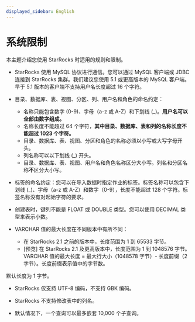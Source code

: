 ```yaml
---
displayed_sidebar: English
---
```


# 系统限制

本主题介绍您使用 StarRocks 时适用的规则和限制。

- StarRocks 使用 MySQL 协议进行通信。您可以通过 MySQL 客户端或 JDBC 连接到 StarRocks 集群。我们建议您使用 5.1 或更高版本的 MySQL 客户端。早于 5.1 版本的客户端不支持用户名长度超过 16 个字符。

- 目录、数据库、表、视图、分区、列、用户名和角色的命名约定：

  - 名称只能包含数字 (0-9)、字母（a-z 或 A-Z）和下划线 (\_)。**用户名可以全部由数字组成。**
  - 名称长度不能超过 64 个字符，**其中目录、数据库、表和列的名称长度不能超过 1023 个字符。**
  - 目录、数据库、表、视图、分区和角色的名称必须以小写或大写字母开头。
  - 列名称可以以下划线 (\_) 开头。
  - 目录、数据库、表、视图、用户名和角色名称区分大小写。列名和分区名称**不**区分大小写。

- 标签的命名约定：您可以在导入数据时指定作业的标签。标签名称可以包含下划线 (\_)、字母（a-z 或 A-Z）和数字（0-9），长度不能超过 128 个字符。标签名称没有对起始字符的要求。

- 创建表时，键列不能是 FLOAT 或 DOUBLE 类型。您可以使用 DECIMAL 类型来表示小数。

- VARCHAR 值的最大长度在不同版本中有所不同：

  - 在 StarRocks 2.1 之前的版本中，长度范围为 1 到 65533 字节。
  - [预览] 在 StarRocks 2.1 及更高版本中，长度范围为 1 到 1048576 字节。VARCHAR 值的最大长度 = 最大行大小（1048578 字节）- 长度前缀（2 字节）。长度前缀表示值中的字节数。

默认长度为 1 字节。

- StarRocks 仅支持 UTF-8 编码，不支持 GBK 编码。

- StarRocks 不支持修改表中的列名。

- 默认情况下，一个查询可以最多嵌套 10,000 个子查询。